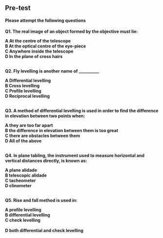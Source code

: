 ## <b> Pre-test
#### Please attempt the following questions

Q1. The real image of an object formed by the objective must lie:<br>

A   At the centre of the telescope<br>
B   At the optical centre of the eye-piece<br>
C   Anywhere inside the telescope<br>
<b>D   In the plane of cross hairs</b><br><br>


Q2. Fly levelling is another name of __________<br>

<b>A   Differential levelling</b><br>
B   Cross levelling<br>
C   Profile levelling<br>
D   Reciprocal levelling<br><br>


Q3. A method of differential levelling is used in order to find the difference in elevation between two points when:<br>

A   they are too far apart<br>
B   the difference in elevation between them is too great<br>
C   there are obstacles between them<br>
<b>D   All of the above</b><br><br>



Q4. In plane tabling, the instrument used to measure horizontal and vertical distances directly, is known as:<br>

A   plane alidade<br>
<b>B   telescopic alidade</b><br>
C   tacheometer<br>
D   clinometer<br><br>


Q5. Rise and fall method is used in:<br>

A   profile levelling<br>
B   differential levelling<br>
C   check levelling<br><br>
<b>D   both differential and check levelling</b><br><br>
